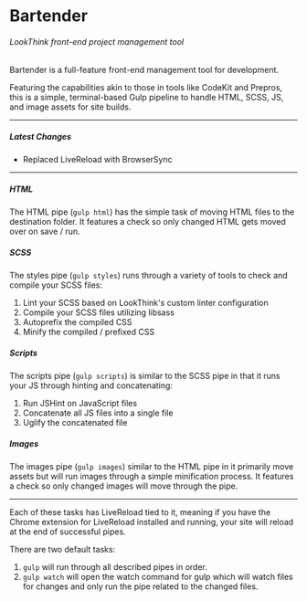 # Bartender
###### LookThink front-end project management tool

Bartender is a full-feature front-end management tool for development.

Featuring the capabilities akin to those in tools like CodeKit and Prepros, this is a simple, terminal-based Gulp pipeline to handle HTML, SCSS, JS, and image assets for site builds.

***

##### Latest Changes

+ Replaced LiveReload with BrowserSync

***

##### HTML

The HTML pipe (`gulp html`) has the simple task of moving HTML files to the destination folder. It features a check so only changed HTML gets moved over on save / run.

##### SCSS

The styles pipe (`gulp styles`) runs through a variety of tools to check and compile your SCSS files:

1. Lint your SCSS based on LookThink's custom linter configuration
2. Compile your SCSS files utilizing libsass
3. Autoprefix the compiled CSS
4. Minify the compiled / prefixed CSS

##### Scripts

The scripts pipe (`gulp scripts`) is similar to the SCSS pipe in that it runs your JS through hinting and concatenating:

1. Run JSHint on JavaScript files
2. Concatenate all JS files into a single file
3. Uglify the concatenated file

##### Images

The images pipe (`gulp images`) similar to the HTML pipe in it primarily move assets but will run images through a simple minification process. It features a check so only changed images will move through the pipe.

***

Each of these tasks has LiveReload tied to it, meaning if you have the Chrome extension for LiveReload installed and running, your site will reload at the end of successful pipes.

There are two default tasks:

1. `gulp` will run through all described pipes in order.
2. `gulp watch` will open the watch command for gulp which will watch files for changes and only run the pipe related to the changed files.
